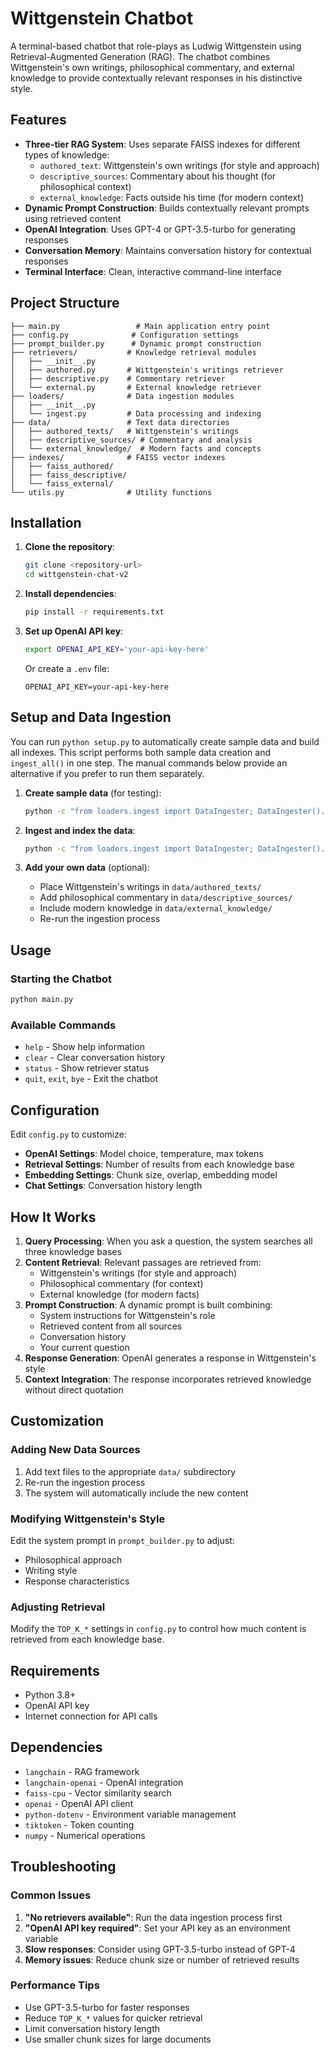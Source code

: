 # Wittgenstein Chatbot

A terminal-based chatbot that role-plays as Ludwig Wittgenstein using Retrieval-Augmented Generation (RAG). The chatbot combines Wittgenstein's own writings, philosophical commentary, and external knowledge to provide contextually relevant responses in his distinctive style.

## Features

- **Three-tier RAG System**: Uses separate FAISS indexes for different types of knowledge:
  - `authored_text`: Wittgenstein's own writings (for style and approach)
  - `descriptive_sources`: Commentary about his thought (for philosophical context)
  - `external_knowledge`: Facts outside his time (for modern context)
- **Dynamic Prompt Construction**: Builds contextually relevant prompts using retrieved content
- **OpenAI Integration**: Uses GPT-4 or GPT-3.5-turbo for generating responses
- **Conversation Memory**: Maintains conversation history for contextual responses
- **Terminal Interface**: Clean, interactive command-line interface

## Project Structure

```
├── main.py                 # Main application entry point
├── config.py              # Configuration settings
├── prompt_builder.py      # Dynamic prompt construction
├── retrievers/           # Knowledge retrieval modules
│   ├── __init__.py
│   ├── authored.py       # Wittgenstein's writings retriever
│   ├── descriptive.py    # Commentary retriever
│   └── external.py       # External knowledge retriever
├── loaders/              # Data ingestion modules
│   ├── __init__.py
│   └── ingest.py         # Data processing and indexing
├── data/                 # Text data directories
│   ├── authored_texts/   # Wittgenstein's writings
│   ├── descriptive_sources/ # Commentary and analysis
│   └── external_knowledge/  # Modern facts and concepts
├── indexes/              # FAISS vector indexes
│   ├── faiss_authored/
│   ├── faiss_descriptive/
│   └── faiss_external/
└── utils.py              # Utility functions
```

## Installation

1. **Clone the repository**:
   ```bash
   git clone <repository-url>
   cd wittgenstein-chat-v2
   ```

2. **Install dependencies**:
   ```bash
   pip install -r requirements.txt
   ```

3. **Set up OpenAI API key**:
   ```bash
   export OPENAI_API_KEY='your-api-key-here'
   ```
   Or create a `.env` file:
   ```
   OPENAI_API_KEY=your-api-key-here
   ```

## Setup and Data Ingestion

You can run `python setup.py` to automatically create sample data and build all
indexes. This script performs both sample data creation and
`ingest_all()` in one step. The manual commands below provide an alternative if
you prefer to run them separately.

1. **Create sample data** (for testing):
   ```bash
   python -c "from loaders.ingest import DataIngester; DataIngester().create_sample_data()"
   ```

2. **Ingest and index the data**:
   ```bash
   python -c "from loaders.ingest import DataIngester; DataIngester().ingest_all()"
   ```

3. **Add your own data** (optional):
   - Place Wittgenstein's writings in `data/authored_texts/`
   - Add philosophical commentary in `data/descriptive_sources/`
   - Include modern knowledge in `data/external_knowledge/`
   - Re-run the ingestion process

## Usage

### Starting the Chatbot

```bash
python main.py
```

### Available Commands

- `help` - Show help information
- `clear` - Clear conversation history
- `status` - Show retriever status
- `quit`, `exit`, `bye` - Exit the chatbot

## Configuration

Edit `config.py` to customize:

- **OpenAI Settings**: Model choice, temperature, max tokens
- **Retrieval Settings**: Number of results from each knowledge base
- **Embedding Settings**: Chunk size, overlap, embedding model
- **Chat Settings**: Conversation history length

## How It Works

1. **Query Processing**: When you ask a question, the system searches all three knowledge bases
2. **Content Retrieval**: Relevant passages are retrieved from:
   - Wittgenstein's writings (for style and approach)
   - Philosophical commentary (for context)
   - External knowledge (for modern facts)
3. **Prompt Construction**: A dynamic prompt is built combining:
   - System instructions for Wittgenstein's role
   - Retrieved content from all sources
   - Conversation history
   - Your current question
4. **Response Generation**: OpenAI generates a response in Wittgenstein's style
5. **Context Integration**: The response incorporates retrieved knowledge without direct quotation

## Customization

### Adding New Data Sources

1. Add text files to the appropriate `data/` subdirectory
2. Re-run the ingestion process
3. The system will automatically include the new content

### Modifying Wittgenstein's Style

Edit the system prompt in `prompt_builder.py` to adjust:
- Philosophical approach
- Writing style
- Response characteristics

### Adjusting Retrieval

Modify the `TOP_K_*` settings in `config.py` to control how much content is retrieved from each knowledge base.

## Requirements

- Python 3.8+
- OpenAI API key
- Internet connection for API calls

## Dependencies

- `langchain` - RAG framework
- `langchain-openai` - OpenAI integration
- `faiss-cpu` - Vector similarity search
- `openai` - OpenAI API client
- `python-dotenv` - Environment variable management
- `tiktoken` - Token counting
- `numpy` - Numerical operations

## Troubleshooting

### Common Issues

1. **"No retrievers available"**: Run the data ingestion process first
2. **"OpenAI API key required"**: Set your API key as an environment variable
3. **Slow responses**: Consider using GPT-3.5-turbo instead of GPT-4
4. **Memory issues**: Reduce chunk size or number of retrieved results

### Performance Tips

- Use GPT-3.5-turbo for faster responses
- Reduce `TOP_K_*` values for quicker retrieval
- Limit conversation history length
- Use smaller chunk sizes for large documents
